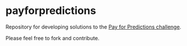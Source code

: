 payforpredictions
=================

Repository for developing solutions to the [Pay for Predictions challenge][PFPC].

Please feel free to fork and contribute.

[PFPC]: http://www.climatecentre.org/site/paying-for-predictions
